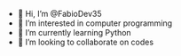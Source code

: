 - 👋 Hi, I’m @FabioDev35
- 👀 I’m interested in computer programming
- 🌱 I’m currently learning Python
- 💞️ I’m looking to collaborate on codes


<!---
FabioDev35/FabioDev35 is a ✨ special ✨ repository because its `README.md` (this file) appears on your GitHub profile.
You can click the Preview link to take a look at your changes.
--->
